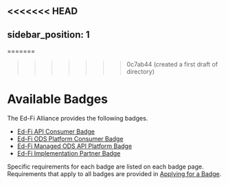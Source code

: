 <<<<<<< HEAD
---
sidebar_position: 1
---

=======
>>>>>>> 0c7ab44 (created a first draft of directory)
# Available Badges

The Ed-Fi Alliance provides the following badges.

* [Ed-Fi API Consumer Badge](./ed-fi-api-consumer-badge.md)
* [Ed-Fi ODS Platform Consumer Badge](./ed-fi-ods-platform-consumer-badge.md)
* [Ed-Fi Managed ODS API Platform Badge](./ed-fi-managed-ods-api-platform-badge.md)
* [Ed-Fi Implementation Partner
    Badge](./ed-fi-implementation-partner-badge.md)

Specific requirements for each badge are listed on each badge page. Requirements
that apply to all badges are provided in [Applying for a
Badge](../applying-for-a-badge.md).
